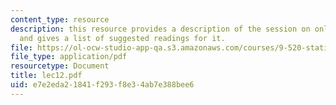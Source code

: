 ```yaml
---
content_type: resource
description: this resource provides a description of the session on online learning
  and gives a list of suggested readings for it.
file: https://ol-ocw-studio-app-qa.s3.amazonaws.com/courses/9-520-statistical-learning-theory-and-applications-spring-2006/e7e2eda21841f293f8e34ab7e388bee6_lec12.pdf
file_type: application/pdf
resourcetype: Document
title: lec12.pdf
uid: e7e2eda2-1841-f293-f8e3-4ab7e388bee6
---
```

